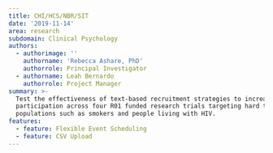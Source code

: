 ```yaml
---
title: CHI/HCS/NBR/SIT
date: '2019-11-14'
area: research
subdomain: Clinical Psychology
authors:
  - authorimage: ''
    authorname: 'Rebecca Ashare, PhD'
    authorrole: Principal Investigator
  - authorname: Leah Bernardo
    authorrole: Project Manager
summary: >-
  Test the effectiveness of text-based recruitment strategies to increase
  participation across four R01 funded research trials targeting hard to reach
  populations such as smokers and people living with HIV.
features:
  - feature: Flexible Event Scheduling
  - feature: CSV Upload
---
```



